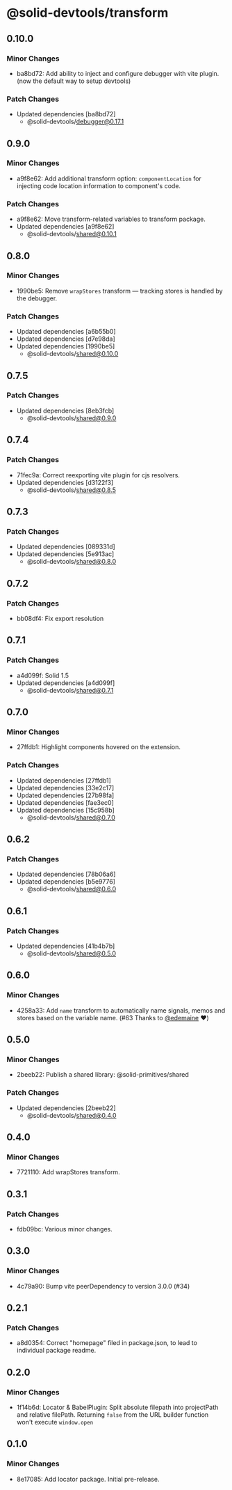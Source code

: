 # @solid-devtools/transform

## 0.10.0

### Minor Changes

- ba8bd72: Add ability to inject and configure debugger with vite plugin. (now the default way to setup devtools)

### Patch Changes

- Updated dependencies [ba8bd72]
  - @solid-devtools/debugger@0.17.1

## 0.9.0

### Minor Changes

- a9f8e62: Add additional transform option: `componentLocation` for injecting code location information to component's code.

### Patch Changes

- a9f8e62: Move transform-related variables to transform package.
- Updated dependencies [a9f8e62]
  - @solid-devtools/shared@0.10.1

## 0.8.0

### Minor Changes

- 1990be5: Remove `wrapStores` transform — tracking stores is handled by the debugger.

### Patch Changes

- Updated dependencies [a6b55b0]
- Updated dependencies [d7e98da]
- Updated dependencies [1990be5]
  - @solid-devtools/shared@0.10.0

## 0.7.5

### Patch Changes

- Updated dependencies [8eb3fcb]
  - @solid-devtools/shared@0.9.0

## 0.7.4

### Patch Changes

- 71fec9a: Correct reexporting vite plugin for cjs resolvers.
- Updated dependencies [d3122f3]
  - @solid-devtools/shared@0.8.5

## 0.7.3

### Patch Changes

- Updated dependencies [089331d]
- Updated dependencies [5e913ac]
  - @solid-devtools/shared@0.8.0

## 0.7.2

### Patch Changes

- bb08df4: Fix export resolution

## 0.7.1

### Patch Changes

- a4d099f: Solid 1.5
- Updated dependencies [a4d099f]
  - @solid-devtools/shared@0.7.1

## 0.7.0

### Minor Changes

- 27ffdb1: Highlight components hovered on the extension.

### Patch Changes

- Updated dependencies [27ffdb1]
- Updated dependencies [33e2c17]
- Updated dependencies [27b98fa]
- Updated dependencies [fae3ec0]
- Updated dependencies [15c958b]
  - @solid-devtools/shared@0.7.0

## 0.6.2

### Patch Changes

- Updated dependencies [78b06a6]
- Updated dependencies [b5e9776]
  - @solid-devtools/shared@0.6.0

## 0.6.1

### Patch Changes

- Updated dependencies [41b4b7b]
  - @solid-devtools/shared@0.5.0

## 0.6.0

### Minor Changes

- 4258a33: Add `name` transform to automatically name signals, memos and stores based on the variable name. (#63 Thanks to [@edemaine](https://github.com/edemaine) ❤️)

## 0.5.0

### Minor Changes

- 2beeb22: Publish a shared library: @solid-primitives/shared

### Patch Changes

- Updated dependencies [2beeb22]
  - @solid-devtools/shared@0.4.0

## 0.4.0

### Minor Changes

- 7721110: Add wrapStores transform.

## 0.3.1

### Patch Changes

- fdb09bc: Various minor changes.

## 0.3.0

### Minor Changes

- 4c79a90: Bump vite peerDependency to version 3.0.0 (#34)

## 0.2.1

### Patch Changes

- a8d0354: Correct "homepage" filed in package.json, to lead to individual package readme.

## 0.2.0

### Minor Changes

- 1f14b6d: Locator & BabelPlugin:
  Split absolute filepath into projectPath and relative filePath.
  Returning `false` from the URL builder function won't execute `window.open`

## 0.1.0

### Minor Changes

- 8e17085: Add locator package. Initial pre-release.
